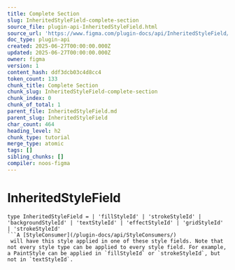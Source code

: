 ```yaml
---
title: Complete Section
slug: InheritedStyleField-complete-section
source_file: plugin-api-InheritedStyleField.html
source_url: 'https://www.figma.com/plugin-docs/api/InheritedStyleField/'
doc_type: plugin-api
created: 2025-06-27T00:00:00.000Z
updated: 2025-06-27T00:00:00.000Z
owner: figma
version: 1
content_hash: ddf3dcb03c4d8cc4
token_count: 133
chunk_title: Complete Section
chunk_slug: InheritedStyleField-complete-section
chunk_index: 0
chunk_of_total: 1
parent_file: InheritedStyleField.md
parent_slug: InheritedStyleField
char_count: 464
heading_level: h2
chunk_type: tutorial
merge_type: atomic
tags: []
sibling_chunks: []
compiler: noos-figma
---
```


# InheritedStyleField

```
type InheritedStyleField = | 'fillStyleId' | 'strokeStyleId' | 'backgroundStyleId' | 'textStyleId' | 'effectStyleId' | 'gridStyleId' | 'strokeStyleId'
```A [StyleConsumer](/plugin-docs/api/StyleConsumers/)
 will have this style applied in one of these style fields. Note that not every style type can be applied to every style field. For example, a PaintStyle can be applied in `fillStyleId` or `strokeStyleId`, but not in `textStyleId`.
